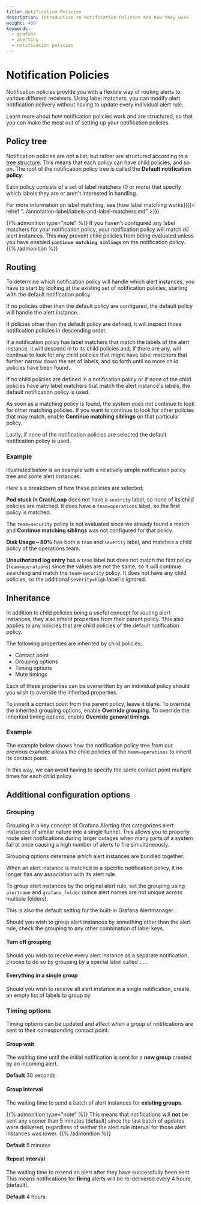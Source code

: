 ```yaml
---
title: Notification Policies
description: Introduction to Notification Policies and how they work
weight: 409
keywords:
  - grafana
  - alerting
  - notification policies
---
```


# Notification Policies

Notification policies provide you with a flexible way of routing alerts to various different receivers. Using label matchers, you can modify alert notification delivery without having to update every individual alert rule.

Learn more about how notification policies work and are structured, so that you can make the most out of setting up your notification policies. 

## Policy tree

Notification policies are _not_ a list, but rather are structured according to a [tree structure](https://en.wikipedia.org/wiki/Tree_structure). This means that each policy can have child policies, and so on. The root of the notification policy tree is called the **Default notification policy**.

Each policy consists of a set of label matchers (0 or more) that specify which labels they are or aren't interested in handling.

For more information on label matching, see [how label matching works]({{< relref "../annotation-label/labels-and-label-matchers.md" >}}).

{{% admonition type="note" %}}
If you haven't configured any label matchers for your notification policy, your notification policy will match _all_ alert instances. This may prevent child policies from being evaluated unless you have enabled **`continue matching siblings`** on the notification policy.
{{% /admonition %}}

## Routing

To determine which notification policy will handle which alert instances, you have to start by looking at the existing set of notification policies, starting with the default notification policy.

If no policies other than the default policy are configured, the default policy will handle the alert instance.

If policies other than the default policy are defined, it will inspect those notification policies in descending order.

If a notification policy has label matchers that match the labels of the alert instance, it will descend in to its child policies  and, if there are any, will continue to look for any child policies that might have label matchers that further narrow down the set of labels, and so forth until no more child policies have been found.

If no child policies are defined in a notification policy or if none of the child policies have any label matchers that match the alert instance's labels, the default notification policy is used.

As soon as a matching policy is found, the system does not continue to look for other matching policies. If you want to continue to look for other policies that may match, enable **Continue matching siblings** on that particular policy.

Lastly, if none of the notification policies are selected the default notification policy is used.

### Example

Illustrated below is an example with a relatively simple notification policy tree and some alert instances.

Here's a breakdown of how these policies are selected;

**Pod stuck in CrashLoop** does not have a `severity` label, so none of its child policies are matched. It does have a `team=operations` label, so the first policy is matched.

The `team=security` policy is not evaluated since we already found a match and **Continue matching siblings** was not configured for that policy.

**Disk Usage – 80%** has both a `team` and `severity` label, and matches a child policy of the operations team.

**Unauthorized log entry** has a `team` label but does not match the first policy (`team=operations`) since the values are not the same, so it will continue searching and match the `team=security` policy. It does not have any child policies, so the additional `severity=high` label is ignored.

<!--
@TODO insert diagram
-->

## Inheritance

In addition to child policies being a useful concept for routing alert instances, they also inherit properties from their parent policy. This also applies to any policies that are child policies of the default notification policy.

The following properties are inherited by child policies:

- Contact point
- Grouping options
- Timing options
- Mute timings

Each of these properties can be overwritten by an individual policy should you wish to override the inherited properties.

<!--
@TODO fact check inheritance of timings, from parent or from default policy?
-->

To inherit a contact point from the parent policy, leave it blank. To override the inherited grouping options, enable **Override grouping**. To override the inherited timing options, enable **Override general timings**.

### Example

The example below shows how the notification policy tree from our previous example allows the child policies of the `team=operations` to inherit its contact point.

In this way, we can avoid having to specify the same contact point multiple times for each child policy.

<!--
@TODO insert diagram
-->

## Additional configuration options

### Grouping

Grouping is a key concept of Grafana Alerting that categorizes alert instances of similar nature into a single funnel. This allows you to properly route alert notifications during larger outages when many parts of a system fail at once causing a high number of alerts to fire simultaneously.

Grouping options determine _which_ alert instances are bundled together.

When an alert instance is matched to a specific notification policy, it no longer has any association with its alert rule.

To group alert instances by the original alert rule, set the grouping using `alertname` and `grafana_folder` (since alert names are not unique across multiple folders).

<!--
@TODO validate this
-->

This is also the default setting for the built-in Grafana Alertmanager.

Should you wish to group alert instances by something other than the alert rule, check the grouping to any other combination of label keys.

#### Turn off grouping

Should you wish to receive every alert instance as a separate notification, choose to do so by grouping by a special label called `...`.

#### Everything in a single group

Should you wish to receive all alert instance in a single notification, create an empty list of labels to group by.

### Timing options

Timing options can be updated and affect _when_ a group of notifications are sent to their corresponding contact point.

#### Group wait

The waiting time until the initial notification is sent for a **new group** created by an incoming alert.

**Default** 30 seconds

#### Group interval

The waiting time to send a batch of alert instances for **existing groups**.

<!--
@TODO make this a note
-->

{{% admonition type="note" %}}
This means that notifications will **not** be sent any sooner than 5 minutes (default) since the last batch of updates were delivered, regardless of wether the alert rule interval for those alert instances was lower.
{{% /admonition %}}

**Default** 5 minutes

#### Repeat interval

<!--
@TODO check if only for firing
-->

The waiting time to resend an alert after they have successfully been sent. This means notifications for **firing** alerts will be re-delivered every 4 hours (default).

**Default** 4 hours
